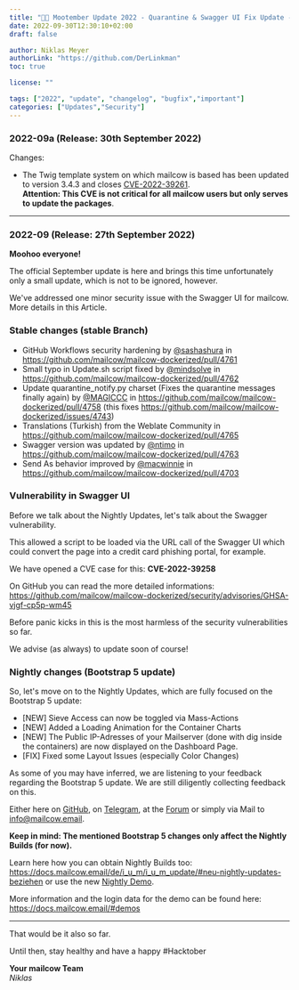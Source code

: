 ```yaml
---
title: "🍂🐄 Mootember Update 2022 - Quarantine & Swagger UI Fix Update - Revision A | Changes"
date: 2022-09-30T12:30:10+02:00
draft: false

author: Niklas Meyer
authorLink: "https://github.com/DerLinkman"
toc: true

license: ""

tags: ["2022", "update", "changelog", "bugfix","important"]
categories: ["Updates","Security"]
---
```


### 2022-09a (Release: 30th September 2022)
Changes:

+ The Twig template system on which mailcow is based has been updated to version 3.4.3 and closes [CVE-2022-39261](https://github.com/advisories/GHSA-52m2-vc4m-jj33).<br>
**Attention: This CVE is not critical for all mailcow users but only serves to update the packages**.

<!--more-->

---

### 2022-09 (Release: 27th September 2022)

**Moohoo everyone!**

The official September update is here and brings this time unfortunately only a small update, which is not to be ignored, however.

We've addressed one minor security issue with the Swagger UI for mailcow. More details in this Article.

### Stable changes (stable Branch)

* GitHub Workflows security hardening by [@sashashura](https://github.com/sashashura) in https://github.com/mailcow/mailcow-dockerized/pull/4761
* Small typo in Update.sh script fixed by [@mindsolve](https://github.com/mindsolve) in https://github.com/mailcow/mailcow-dockerized/pull/4762
* Update quarantine_notify.py charset (Fixes the quarantine messages finally again) by [@MAGICCC](https://github.com/MAGICCC) in https://github.com/mailcow/mailcow-dockerized/pull/4758 (this fixes https://github.com/mailcow/mailcow-dockerized/issues/4743)
* Translations (Turkish) from the Weblate Community in https://github.com/mailcow/mailcow-dockerized/pull/4765
* Swagger version was updated by [@ntimo](https://github.com/ntimo) in https://github.com/mailcow/mailcow-dockerized/pull/4763
* Send As behavior improved by [@macwinnie](https://github.com/macwinnie) in https://github.com/mailcow/mailcow-dockerized/pull/4703

### Vulnerability in Swagger UI

Before we talk about the Nightly Updates, let's talk about the Swagger vulnerability.

This allowed a script to be loaded via the URL call of the Swagger UI which could convert the page into a credit card phishing portal, for example.

We have opened a CVE case for this: **CVE-2022-39258**

On GitHub you can read the more detailed informations: https://github.com/mailcow/mailcow-dockerized/security/advisories/GHSA-vjgf-cp5p-wm45

Before panic kicks in this is the most harmless of the security vulnerabilities so far.

We advise (as always) to update soon of course!

### Nightly changes (Bootstrap 5 update)

So, let's move on to the Nightly Updates, which are fully focused on the Bootstrap 5 update:

* [NEW] Sieve Access can now be toggled via Mass-Actions
* [NEW] Added a Loading Animation for the Container Charts
* [NEW] The Public IP-Adresses of your Mailserver (done with dig inside the containers) are now displayed on the Dashboard Page.
* [FIX] Fixed some Layout Issues (especially Color Changes)

As some of you may have inferred, we are listening to your feedback regarding the Bootstrap 5 update. We are still diligently collecting feedback on this.

Either here on [GitHub](https://github.com/mailcow/mailcow-dockerized/discussions/4734), on [Telegram](https://t.me/mailcow), at the [Forum](https://community.mailcow.email/d/1914-feedback-auf-bootstrap-5-ui-update-gesucht) or simply via Mail to info@mailcow.email.

**Keep in mind: The mentioned Bootstrap 5 changes only affect the Nightly Builds (for now).**

Learn here how you can obtain Nightly Builds too: https://docs.mailcow.email/de/i_u_m/i_u_m_update/#neu-nightly-updates-beziehen or use the new [Nightly Demo](https://nightly-demo.mailcow.email). 

More information and the login data for the demo can be found here: https://docs.mailcow.email/#demos

---

That would be it also so far.

Until then, stay healthy and have a happy #Hacktober

**Your mailcow Team** <br>
*Niklas*